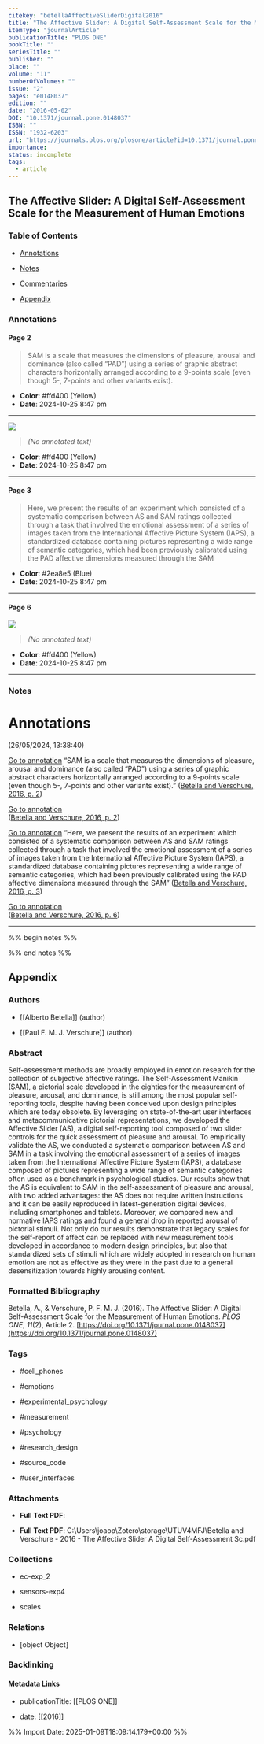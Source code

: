 ```yaml
---
citekey: "betellaAffectiveSliderDigital2016"
title: "The Affective Slider: A Digital Self-Assessment Scale for the Measurement of Human Emotions"
itemType: "journalArticle"
publicationTitle: "PLOS ONE"
bookTitle: ""
seriesTitle: ""
publisher: ""
place: ""
volume: "11"
numberOfVolumes: ""
issue: "2"
pages: "e0148037"
edition: ""
date: "2016-05-02"
DOI: "10.1371/journal.pone.0148037"
ISBN: ""
ISSN: "1932-6203"
url: "https://journals.plos.org/plosone/article?id=10.1371/journal.pone.0148037"
importance: 
status: incomplete
tags:
  - article
---
```


## The Affective Slider: A Digital Self-Assessment Scale for the Measurement of Human Emotions

### Table of Contents

- [Annotations](#annotations)

- [Notes](#notes)

+ [Commentaries](#commentaries)

- [Appendix](#appendix)

### Annotations




#### Page 2







> SAM is a scale that measures the dimensions of pleasure, arousal and dominance (also called “PAD”) using a series of graphic abstract characters horizontally arranged according to a 9-points scale (even though 5-, 7-points and other variants exist).





- **Color**: #ffd400 (Yellow)
- **Date**: 2024-10-25 8:47 pm

---




![](<0 - Supplementary/images/betellaAffectiveSliderDigital2016.md/image-2-x20-y70.png>)



> *(No annotated text)*




- **Color**: #ffd400 (Yellow)
- **Date**: 2024-10-25 8:47 pm

---



#### Page 3







> Here, we present the results of an experiment which consisted of a systematic comparison between AS and SAM ratings collected through a task that involved the emotional assessment of a series of images taken from the International Affective Picture System (IAPS), a standardized database containing pictures representing a wide range of semantic categories, which had been previously calibrated using the PAD affective dimensions measured through the SAM





- **Color**: #2ea8e5 (Blue)
- **Date**: 2024-10-25 8:47 pm

---



#### Page 6




![](<0 - Supplementary/images/betellaAffectiveSliderDigital2016.md/image-6-x29-y408.png>)



> *(No annotated text)*




- **Color**: #ffd400 (Yellow)
- **Date**: 2024-10-25 8:47 pm

---





### Notes



# Annotations  
(26/05/2024, 13:38:40)

[Go to annotation](zotero://open-pdf/library/items/4AP95GYQ?page=2&annotation=8RBS4N25) “SAM is a scale that measures the dimensions of pleasure, arousal and dominance (also called “PAD”) using a series of graphic abstract characters horizontally arranged according to a 9-points scale (even though 5-, 7-points and other variants exist).” ([Betella and Verschure, 2016, p. 2](zotero://select/library/items/WZ23S5CE))

  
[Go to annotation](zotero://open-pdf/library/items/4AP95GYQ?page=2&annotation=NX82KPCE)  
([Betella and Verschure, 2016, p. 2](zotero://select/library/items/WZ23S5CE))

[Go to annotation](zotero://open-pdf/library/items/4AP95GYQ?page=3&annotation=EVYGWPXA) “Here, we present the results of an experiment which consisted of a systematic comparison between AS and SAM ratings collected through a task that involved the emotional assessment of a series of images taken from the International Affective Picture System (IAPS), a standardized database containing pictures representing a wide range of semantic categories, which had been previously calibrated using the PAD affective dimensions measured through the SAM” ([Betella and Verschure, 2016, p. 3](zotero://select/library/items/WZ23S5CE))

  
[Go to annotation](zotero://open-pdf/library/items/4AP95GYQ?page=6&annotation=3B38TMLH)  
([Betella and Verschure, 2016, p. 6](zotero://select/library/items/WZ23S5CE))

---



%% begin notes %%

<!-- Write your personal notes here -->

%% end notes %%

## Appendix

### Authors


- [[Alberto Betella]] (author)

- [[Paul F. M. J. Verschure]] (author)



### Abstract

Self-assessment methods are broadly employed in emotion research for the collection of subjective affective ratings. The Self-Assessment Manikin (SAM), a pictorial scale developed in the eighties for the measurement of pleasure, arousal, and dominance, is still among the most popular self-reporting tools, despite having been conceived upon design principles which are today obsolete. By leveraging on state-of-the-art user interfaces and metacommunicative pictorial representations, we developed the Affective Slider (AS), a digital self-reporting tool composed of two slider controls for the quick assessment of pleasure and arousal. To empirically validate the AS, we conducted a systematic comparison between AS and SAM in a task involving the emotional assessment of a series of images taken from the International Affective Picture System (IAPS), a database composed of pictures representing a wide range of semantic categories often used as a benchmark in psychological studies. Our results show that the AS is equivalent to SAM in the self-assessment of pleasure and arousal, with two added advantages: the AS does not require written instructions and it can be easily reproduced in latest-generation digital devices, including smartphones and tablets. Moreover, we compared new and normative IAPS ratings and found a general drop in reported arousal of pictorial stimuli. Not only do our results demonstrate that legacy scales for the self-report of affect can be replaced with new measurement tools developed in accordance to modern design principles, but also that standardized sets of stimuli which are widely adopted in research on human emotion are not as effective as they were in the past due to a general desensitization towards highly arousing content.


### Formatted Bibliography

Betella, A., & Verschure, P. F. M. J. (2016). The Affective Slider: A Digital Self-Assessment Scale for the Measurement of Human Emotions. _PLOS ONE_, _11_(2), Article 2. [https://doi.org/10.1371/journal.pone.0148037](https://doi.org/10.1371/journal.pone.0148037)


### Tags


- #cell_phones

- #emotions

- #experimental_psychology

- #measurement

- #psychology

- #research_design

- #source_code

- #user_interfaces




### Attachments


- **Full Text PDF**: 

- **Full Text PDF**: C:\Users\joaop\Zotero\storage\UTUV4MFJ\Betella and Verschure - 2016 - The Affective Slider A Digital Self-Assessment Sc.pdf




### Collections


- ec-exp_2

- sensors-exp4

- scales




### Relations


- [object Object]



### Backlinking


#### Metadata Links


- publicationTitle: [[PLOS ONE]]




- date: [[2016]]





<!-- Any additional notes or comments -->


%% Import Date: 2025-01-09T18:09:14.179+00:00 %%
